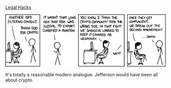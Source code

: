 [Legal Hacks](https://xkcd.com/504)

![Legal Hacks](./random_comic.png)

It's totally a reasonable modern analogue.  Jefferson would have been all about crypto.

